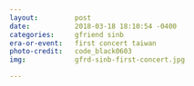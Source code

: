 ```yaml
---
layout:         post
date:           2018-03-18 18:10:54 -0400
categories:     gfriend sinb
era-or-event:   first concert taiwan
photo-credit:   code_black0603
img:            gfrd-sinb-first-concert.jpg

---
```

